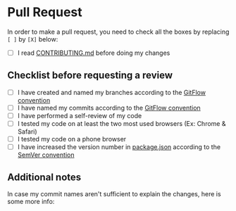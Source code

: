 # Pull Request

In order to make a pull request, you need to check all the boxes by replacing `[ ]` by `[X]` below:

- [ ] I read [CONTRIBUTING.md](/CONTRIBUTING.md) before doing my changes

## Checklist before requesting a review

- [ ] I have created and named my branches according to the [GitFlow convention](/CONTRIBUTING.md#git)
- [ ] I have named my commits according to the [GitFlow convention](/CONTRIBUTING.md#git)
- [ ] I have performed a self-review of my code
- [ ] I tested my code on at least the two most used browsers (Ex: Chrome & Safari)
- [ ] I tested my code on a phone browser
- [ ] I have increased the version number in [package.json](package.json) according to the [SemVer convention](/CONTRIBUTING.md#versioning)

## Additional notes

In case my commit names aren't sufficient to explain the changes, here is some more info:

